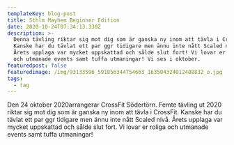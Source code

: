 ```yaml
---
templateKey: blog-post
title: Sthlm Mayhem Beginner Edition
date: 2020-10-24T07:34:13.330Z
description: >-
  Denna tävling riktar sig mot dig som är ganska ny inom att tävla i CrossFit.
  Kanske har du tävlat ett par ggr tidigare men ännu inte nått Scaled nivå.
  Årets upplaga var mycket uppskattad och sålde slut fort! Vi lovar er roliga
  och utmanade events samt tuffa utmaningar! Vi ses i oktober.
featuredpost: false
featuredimage: /img/93133596_591856344754663_163504324012408832_o.jpg
tags:
  - tag
---
```

Den 24 oktober 2020arrangerar CrossFit Södertörn. Femte tävling ut 2020 riktar sig mot dig som är ganska ny inom att tävla i CrossFit. Kanske har du tävlat ett par ggr tidigare men ännu inte nått Scaled nivå. Årets upplaga var mycket uppskattad och sålde slut fort. Vi lovar er roliga och utmanade events samt tuffa utmaningar!
